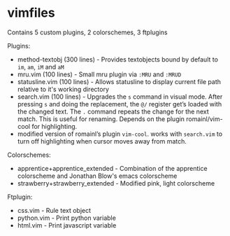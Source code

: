 # vimfiles

Contains 5 custom plugins, 2 colorschemes, 3 ftplugins

Plugins:
- method-textobj (300 lines) - Provides textobjects bound by default to `im`,
  `am`, `iM` and `aM`
- mru.vim (100 lines) - Small mru plugin via `:MRU` and `:MRUD`
- statusline.vim (100 lines) - Allows statusline to display current file path
  relative to it's working directory
- search.vim (100 lines) - Upgrades the `s` command in visual mode. After
  pressing `s` and doing the replacement, the `@/` register get’s loaded with
  the changed text. The `.` command repeats the change for the next match. This
  is useful for renaming. Depends on the plugin romainl/vim-cool for
  highlighting.
- modified version of romainl’s plugin `vim-cool`. works with `search.vim` to
  turn off highlighting when cursor moves away from match.

Colorschemes:
- apprentice+apprentice\_extended - Combination of the apprentice colorscheme and
  Jonathan Blow's emacs colorscheme
- strawberry+strawberry\_extended - Modified pink, light colorscheme

Ftplugin:
- css.vim - Rule text object
- python.vim - Print python variable
- html.vim - Print javascript variable
